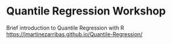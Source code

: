 # Quantile Regression Workshop
Brief introduction to Quantile Regression with R  
https://jmartinezarribas.github.io/Quantile-Regression/
